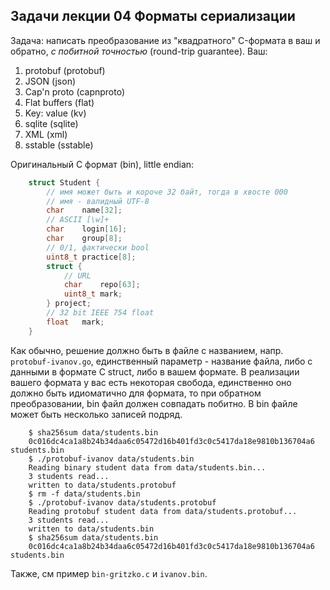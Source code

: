 ##  Задачи лекции 04 Форматы сериализации

Задача: написать преобразование из "квадратного" C-формата в ваш
и обратно, *с побитной точностью* (round-trip guarantee). Ваш:

 1. protobuf (protobuf)
 2. JSON (json)
 3. Cap'n proto (capnproto)
 4. Flat buffers (flat)
 5. Key: value (kv)
 6. sqlite (sqlite)
 7. XML (xml)
 8. sstable (sstable)

Оригинальный С формат (bin), little endian:

````c
    struct Student {
        // имя может быть и короче 32 байт, тогда в хвосте 000
        // имя - валидный UTF-8
        char    name[32];
        // ASCII [\w]+
        char    login[16];
        char    group[8];
        // 0/1, фактически bool
        uint8_t practice[8];
        struct {
            // URL
            char    repo[63];
            uint8_t mark;
        } project;
        // 32 bit IEEE 754 float
        float   mark; 
    }
````

Как обычно, решение должно быть в файле с названием, напр.
`protobuf-ivanov.go`, единственный параметр - название файла,
либо с данными в формате C struct, либо в вашем формате.
В реализации вашего формата у вас есть некоторая свобода,
единственно оно должно быть идиоматично для формата, то
при обратном преобразовании, bin файл должен совпадать
побитно. В bin файле может быть несколько записей подряд.

````
    $ sha256sum data/students.bin
    0c016dc4ca1a8b24b34daa6c05472d16b401fd3c0c5417da18e9810b136704a6 students.bin
    $ ./protobuf-ivanov data/students.bin
    Reading binary student data from data/students.bin...
    3 students read...
    written to data/students.protobuf
    $ rm -f data/students.bin
    $ ./protobuf-ivanov data/students.protobuf
    Reading protobuf student data from data/students.protobuf...
    3 students read...
    written to data/students.bin
    $ sha256sum data/students.bin
    0c016dc4ca1a8b24b34daa6c05472d16b401fd3c0c5417da18e9810b136704a6 students.bin
````

Также, см пример `bin-gritzko.c` и `ivanov.bin`. 
